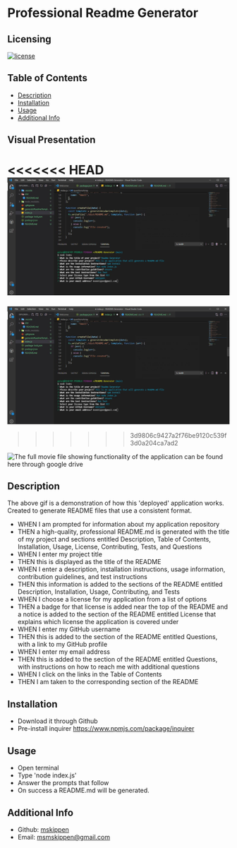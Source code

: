 # Professional Readme Generator

## Licensing

[![license](https://img.shields.io/badge/license-MIT-blue)](https://shields.io)

## Table of Contents

- [Description](#description)
- [Installation](#installation)
- [Usage](#usage)
- [Additional Info](#additional-info)

## Visual Presentation

<<<<<<< HEAD
![Professional Readme Generator image](./screenshot.JPG)
=======
![Professional Readme Generator Demo](./screenshot.JPG)
>>>>>>> 3d9806c9427a2f76be9120c539f3d0a204ca7ad2

![The full movie file showing functionality of the application can be found here through google drive](https://drive.google.com/drive/folders/1DK-jguR8tI7MdttriiKOIqJm2RFrNELw?usp=sharing)

## Description

The above gif is a demonstration of how this 'deployed' application works. Created to generate README files that use a consistent format.

- WHEN I am prompted for information about my application repository
- THEN a high-quality, professional README.md is generated with the title of my project and sections entitled Description, Table of Contents, Installation, Usage, License, Contributing, Tests, and Questions
- WHEN I enter my project title
- THEN this is displayed as the title of the README
- WHEN I enter a description, installation instructions, usage information, contribution guidelines, and test instructions
- THEN this information is added to the sections of the README entitled Description, Installation, Usage, Contributing, and Tests
- WHEN I choose a license for my application from a list of options
- THEN a badge for that license is added near the top of the README and a notice is added to the section of the README entitled License that explains which license the application is covered under
- WHEN I enter my GitHub username
- THEN this is added to the section of the README entitled Questions, with a link to my GitHub profile
- WHEN I enter my email address
- THEN this is added to the section of the README entitled Questions, with instructions on how to reach me with additional questions
- WHEN I click on the links in the Table of Contents
- THEN I am taken to the corresponding section of the README

## Installation

- Download it through Github
- Pre-install inquirer <https://www.npmjs.com/package/inquirer>

## Usage

- Open terminal
- Type 'node index.js'
- Answer the prompts that follow
- On success a README.md will be generated.

## Additional Info

- Github: [mskippen](https://github.com/mskippen)
- Email: msmskippen@gmail.com
